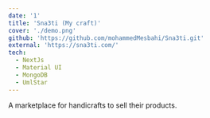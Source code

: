```yaml
---
date: '1'
title: 'Sna3ti (My craft)'
cover: './demo.png'
github: 'https://github.com/mohammedMesbahi/Sna3ti.git'
external: 'https://sna3ti.com/'
tech:
  - NextJs
  - Material UI
  - MongoDB
  - UmlStar
---
```


A marketplace for handicrafts to sell their products.
